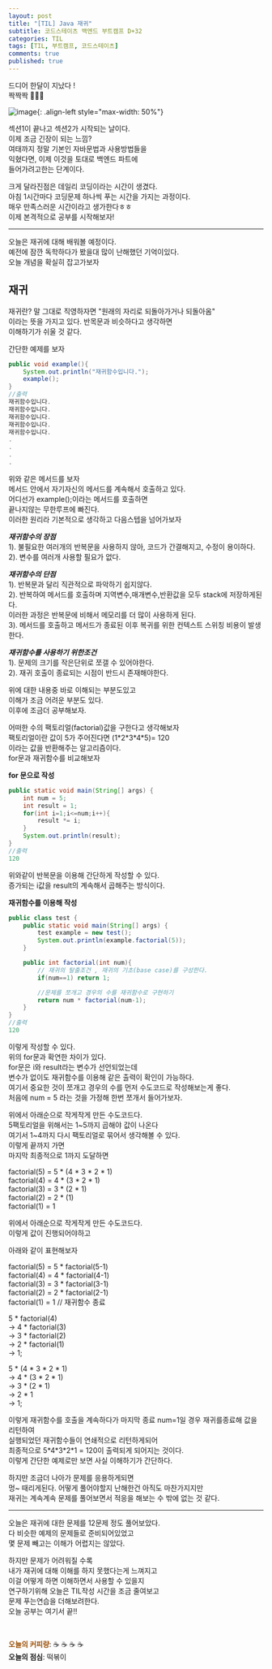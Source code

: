 ```yaml
---
layout: post
title: "[TIL] Java 재귀"
subtitle: 코드스테이츠 백엔드 부트캠프 D+32
categories: TIL
tags: [TIL, 부트캠프, 코드스테이츠]
comments: true
published: true
---
```


드디어 한달이 지났다 !  
짝짝짝 👏👏👏

![image](https://lh3.googleusercontent.com/drive-viewer/AJc5JmQeX1POfn7yX2Jk8OAwAoaCI4kgoDyAoO-5FnORH7RY-Nv2jmEZW92vBxWxap2ruRc2NGRfQgU=w3024-h1728){: .align-left style="max-width: 50%"}

섹션1이 끝나고 섹션2가 시작되는 날이다.  
이제 조금 긴장이 되는 느낌?  
여태까지 정말 기본인 자바문법과 사용방법들을  
익혔다면, 이제 이것을 토대로 백엔드 파트에  
들어가려고한는 단계이다.

크게 달라진점은 데일리 코딩이라는 시간이 생겼다.  
아침 1시간마다 코딩문제 하나씩 푸는 시간을 가지는 과정이다.  
매우 만족스러운 시간이라고 생가한다ㅎㅎ  
이제 본격적으로 공부를 시작해보자!

---

오늘은 재귀에 대해 배워볼 예정이다.  
예전에 잠깐 독학하다가 봤을대 많이 난해했던 기억이있다.  
오늘 개념을 확실히 잡고가보자

## **재귀**

재귀란? 말 그대로 직영하자면 "원래의 자리로 되돌아가거나 되돌아옴"  
이라는 뜻을 가지고 있다. 반목문과 비슷하다고 생각하면  
이해하기가 쉬울 것 같다.  

간단한 예제를 보자

```java
public void example(){
    System.out.println("재귀함수입니다.");
    example();
}
//출력
재귀함수입니다.
재귀함수입니다.
재귀함수입니다.
재귀함수입니다.
재귀함수입니다.
.
.
.
.
```

위와 같은 메서드를 보자  
메서드 안에서 자기자신의 메서드를 계속해서 호출하고 있다.  
어디선가 example();이라는 메서드를 호출하면  
끝나지않는 무한루프에 빠진다.  
이러한 원리라 기본적으로 생각하고 다음스텝을 넘어가보자

_**재귀함수의 장점**_  
1). 불필요한 여러개의 반복문을 사용하지 않아, 코드가 간결해지고, 수정이 용이하다.  
2). 변수를 여러개 사용할 필요가 없다.

_**재귀함수의 단점**_  
1). 반복문과 달리 직관적으로 파악하기 쉽지않다.  
2). 반복하여 메서드를 호출하며 지역변수,매개변수,반환값을 모두 stack에 저장하게된다.  
이러한 과정은 반복문에 비해서 메모리를 더 많이 사용하게 된다.  
3). 메서드를 호출하고 메서드가 종료된 이후 복귀를 위한 컨텍스트 스위칭 비용이 발생한다.

**_재귀함수를 사용하기 위한조건_**  
1). 문제의 크기를 작은단위로 쪼갤 수 있어야한다.  
2). 재귀 호출이 종료되는 시점이 반드시 존재해야한다.

위에 대한 내용중 바로 이해되는 부분도있고  
이해가 조금 어려운 부분도 있다.  
이후에 조금더 공부해보자.

어떠한 수의 팩토리얼(factorial)값을 구한다고 생각해보자  
팩토리얼이란 값이 5가 주어진다면 (1\*2\*3\*4\*5)= 120  
이라는 값을 반환해주는 알고리즘이다.  
for문과 재귀함수를 비교해보자

**for 문으로 작성**

```java
public static void main(String[] args) {
    int num = 5;
    int result = 1;
    for(int i=1;i<=num;i++){
        result *= i;
    }
    System.out.println(result);
}
//출력
120
```

위와같이 반복문을 이용해 간단하게 작성할 수 있다.   
증가되는 i값을 result의 계속해서 곱해주는 방식이다.

**재귀함수를 이용해 작성**

```java
public class test {
    public static void main(String[] args) {
        test example = new test();
        System.out.println(example.factorial(5));
    }

    public int factorial(int num){
        // 재귀의 탈출조건 , 재귀의 기초(base case)를 구성한다.
        if(num==1) return 1;

        //문제를 쪼개고 경우의 수를 재귀함수로 구현하기
        return num * factorial(num-1);
    }
}
//출력
120
```

이렇게 작성할 수 있다.  
위의 for문과 확연한 차이가 있다.  
for문은 i와 result라는 변수가 선언되었는데  
변수가 없이도 재귀함수를 이용해 같은 출력이 확인이 가능하다.  
여기서 중요한 것이 쪼개고 경우의 수를 먼저 수도코드로 작성해보는게 좋다.  
처음에 num = 5 라는 것을 가정해 한번 쪼개서 들어가보자.

위에서 아래순으로 작게작게 만든 수도코드다.  
5팩토리얼을 위해서는 1~5까지 곱해야 값이 나온다  
여기서 1~4까지 다시 팩토리얼로 묶어서 생각해볼 수 있다.  
이렇게 끝까지 가면  
마지막 최종적으로 1까지 도달하면

factorial(5) = 5 \* (4 \* 3 \* 2 \* 1)  
factorial(4) = 4 \* (3 \* 2 \* 1)  
factorial(3) = 3 \* (2 \* 1)  
factorial(2) = 2 \* (1)  
factorial(1) = 1  

위에서 아래순으로 작게작게 만든 수도코드다.  
이렇게 값이 진행되어야하고

아래와 같이 표현해보자

factorial(5) = 5 \* factorial(5-1)  
factorial(4) = 4 \* factorial(4-1)  
factorial(3) = 3 \* factorial(3-1)  
factorial(2) = 2 \* factorial(2-1)   
factorial(1) = 1 // 재귀함수 종료

5 \* factorial(4)  
-> 4 \* factorial(3)  
-> 3 \* factorial(2)  
-> 2 \* factorial(1)  
-> 1;

5 \* (4 \* 3 \* 2 \* 1)  
-> 4 \* (3 \* 2 \* 1)  
-> 3 \* (2 \* 1)  
-> 2 \* 1  
-> 1;

이렇게 재귀함수를 호출을 계속하다가 
마지막 종료 num=1일 경우 재귀를종료해 값을 리턴하여  
실행되었던 재귀함수들이 연쇄적으로 리턴하게되어  
최종적으로 5\*4\*3\*2\*1 = 120이 출력되게 되어지는 것이다.  
이렇게 간단한 예제로만 보면 사실 이해하기가 간단하다.

하지만 조금더 나아가 문제를 응용하게되면  
멍~ 때리게된다. 어떻게 풀어야할지 난해한건 아직도 마찬가지지만  
재귀는 계속계속 문제를 풀어보면서 적응을 해보는 수 밖에 없는 것 같다.

---

오늘은 재귀에 대한 문제를 12문제 정도 풀어보았다.  
다 비슷한 예제의 문제들로 준비되어있었고  
몇 문제 빼고는 이해가 어렵지는 않았다.

하지만 문제가 어려워질 수록  
내가 재귀에 대해 이해를 하지 못했다는게 느껴지고  
이걸 어떻게 하면 이해하면서 사용할 수 있을지  
연구하기위해 오늘은 TIL작성 시간을 조금 줄여보고  
문제 푸는연습을 더해보려한다.  
오늘 공부는 여기서 끝!!

<br/>

<span style="color:#994C00">**오늘의 커피량**</span>: ☕️ ☕️ ☕️ ☕️️️️  
**오늘의 점심**: 떡볶이